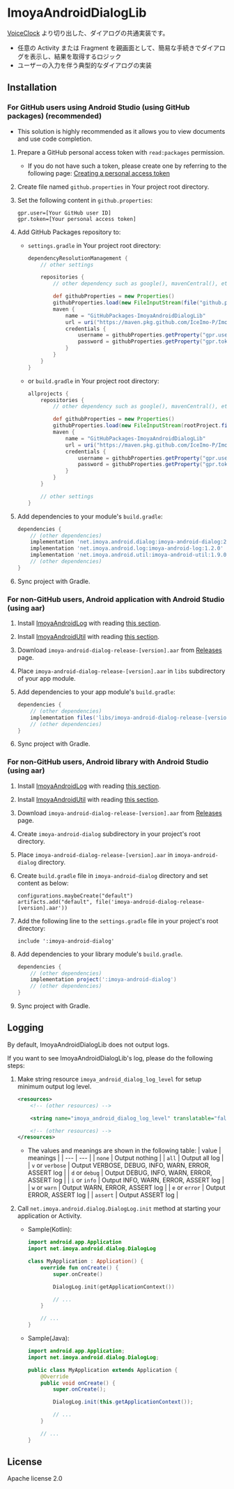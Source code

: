 # ImoyaAndroidDialogLib

[VoiceClock](https://imoya.net/android/voiceclock) より切り出した、ダイアログの共通実装です。

* 任意の Activity または Fragment を親画面として、簡易な手続きでダイアログを表示し、結果を取得するロジック
* ユーザーの入力を伴う典型的なダイアログの実装

## Installation

### For GitHub users using Android Studio (using GitHub packages) (recommended)

* This solution is highly recommended as it allows you to view documents and use code completion.

1. Prepare a GitHub personal access token with `read:packages` permission.
   * If you do not have such a token, please create one by referring to the following page: [Creating a personal access token](https://docs.github.com/en/authentication/keeping-your-account-and-data-secure/creating-a-personal-access-token)
2. Create file named `github.properties` in Your project root directory.
3. Set the following content in `github.properties`:

    ```text
    gpr.user=[Your GitHub user ID]
    gpr.token=[Your personal access token]
    ```

4. Add GitHub Packages repository to:
   * `settings.gradle` in Your project root directory:

       ```groovy
       dependencyResolutionManagement {
           // other settings

           repositories {
               // other dependency such as google(), mavenCentral(), etc.

               def githubProperties = new Properties()
               githubProperties.load(new FileInputStream(file("github.properties")))
               maven {
                   name = "GitHubPackages-ImoyaAndroidDialogLib"
                   url = uri("https://maven.pkg.github.com/IceImo-P/ImoyaAndroidDialogLib")
                   credentials {
                       username = githubProperties.getProperty("gpr.user") ?: System.getenv("GPR_USER")
                       password = githubProperties.getProperty("gpr.token") ?: System.getenv("GPR_TOKEN")
                   }
               }
           }
       }
       ```

   * or `build.gradle` in Your project root directory:

       ```groovy
       allprojects {
           repositories {
               // other dependency such as google(), mavenCentral(), etc.

               def githubProperties = new Properties()
               githubProperties.load(new FileInputStream(rootProject.file("github.properties")))
               maven {
                   name = "GitHubPackages-ImoyaAndroidDialogLib"
                   url = uri("https://maven.pkg.github.com/IceImo-P/ImoyaAndroidDialogLib")
                   credentials {
                       username = githubProperties.getProperty("gpr.user") ?: System.getenv("GPR_USER")
                       password = githubProperties.getProperty("gpr.token") ?: System.getenv("GPR_TOKEN")
                   }
               }
           }

           // other settings
       }
       ```

5. Add dependencies to your module's `build.gradle`:

    ```groovy
    dependencies {
        // (other dependencies)
        implementation 'net.imoya.android.dialog:imoya-android-dialog:2.1.1'
        implementation 'net.imoya.android.log:imoya-android-log:1.2.0'
        implementation 'net.imoya.android.util:imoya-android-util:1.9.0'
        // (other dependencies)
    }
    ```

6. Sync project with Gradle.

### For non-GitHub users, Android application with Android Studio (using aar)

1. Install [ImoyaAndroidLog](https://github.com/IceImo-P/ImoyaAndroidLog) with reading [this section](https://github.com/IceImo-P/ImoyaAndroidLog#for-non-github-users-android-application-with-android-studio-using-aar).
2. Install [ImoyaAndroidUtil](https://github.com/IceImo-P/ImoyaAndroidUtil) with reading [this section](https://github.com/IceImo-P/ImoyaAndroidUtil#for-non-github-users-android-application-with-android-studio-using-aar).
3. Download `imoya-android-dialog-release-[version].aar` from [Releases](https://github.com/IceImo-P/ImoyaAndroidDialogLib/releases) page.
4. Place `imoya-android-dialog-release-[version].aar` in `libs` subdirectory of your app module.
5. Add dependencies to your app module's `build.gradle`:

    ```groovy
    dependencies {
        // (other dependencies)
        implementation files('libs/imoya-android-dialog-release-[version].aar')
        // (other dependencies)
    }
    ```

6. Sync project with Gradle.

### For non-GitHub users, Android library with Android Studio (using aar)

1. Install [ImoyaAndroidLog](https://github.com/IceImo-P/ImoyaAndroidLog) with reading [this section](https://github.com/IceImo-P/ImoyaAndroidLog#for-non-github-users-android-library-with-android-studio-using-aar).
2. Install [ImoyaAndroidUtil](https://github.com/IceImo-P/ImoyaAndroidUtil) with reading [this section](https://github.com/IceImo-P/ImoyaAndroidUtil#for-non-github-users-android-library-with-android-studio-using-aar).
3. Download `imoya-android-dialog-release-[version].aar` from [Releases](https://github.com/IceImo-P/ImoyaAndroidDialogLib/releases) page.
4. Create `imoya-android-dialog` subdirectory in your project's root directory.
5. Place `imoya-android-dialog-release-[version].aar` in `imoya-android-dialog` directory.
6. Create `build.gradle` file in `imoya-android-dialog` directory and set content as below:

    ```text
    configurations.maybeCreate("default")
    artifacts.add("default", file('imoya-android-dialog-release-[version].aar'))
    ```

7. Add the following line to the `settings.gradle` file in your project's root directory:

    ```text
    include ':imoya-android-dialog'
    ```

8. Add dependencies to your library module's `build.gradle`.

    ```groovy
    dependencies {
        // (other dependencies)
        implementation project(':imoya-android-dialog')
        // (other dependencies)
    }
    ```

9. Sync project with Gradle.

## Logging

By default, ImoyaAndroidDialogLib does not output logs.

If you want to see ImoyaAndroidDialogLib's log, please do the following steps:

1. Make string resource `imoya_android_dialog_log_level` for setup minimum output log level.

    ```xml
    <resources>
        <!-- (other resources) -->

        <string name="imoya_android_dialog_log_level" translatable="false">info</string>

        <!-- (other resources) -->
    </resources>
    ```

    * The values and meanings are shown in the following table:
      | value | meanings |
      | --- | --- |
      | `none` | Output nothing |
      | `all` | Output all log |
      | `v` or `verbose` | Output VERBOSE, DEBUG, INFO, WARN, ERROR, ASSERT log |
      | `d` or `debug` | Output DEBUG, INFO, WARN, ERROR, ASSERT log |
      | `i` or `info` | Output INFO, WARN, ERROR, ASSERT log |
      | `w` or `warn` | Output WARN, ERROR, ASSERT log |
      | `e` or `error` | Output ERROR, ASSERT log |
      | `assert` | Output ASSERT log |
2. Call `net.imoya.android.dialog.DialogLog.init` method at starting your application or Activity.
    * Sample(Kotlin):

        ```kotlin
        import android.app.Application
        import net.imoya.android.dialog.DialogLog

        class MyApplication : Application() {
            override fun onCreate() {
                super.onCreate()

                DialogLog.init(getApplicationContext())

                // ...
            }

            // ...
        }
        ```

    * Sample(Java):

        ```java
        import android.app.Application;
        import net.imoya.android.dialog.DialogLog;

        public class MyApplication extends Application {
            @Override
            public void onCreate() {
                super.onCreate();

                DialogLog.init(this.getApplicationContext());

                // ...
            }

            // ...
        }
        ```

## License

Apache license 2.0
